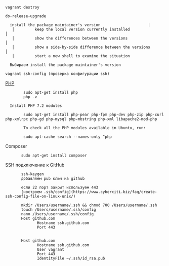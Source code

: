     vagrant destroy

    do-release-upgrade

      install the package maintainer's version                     │  
       │         keep the local version currently installed                   │  
       │         show the differences between the versions                    │  
       │         show a side-by-side difference between the versions          │  
       │         start a new shell to examine the situation 

      Выбираем install the package maintainer's version

    vagrant ssh-config (проверка конфигурации ssh)
    
   [PHP](https://thishosting.rocks/install-php-on-ubuntu/)
            
            sudo apt-get install php 
            php -v
            
      Install PHP 7.2 modules
         
            sudo apt-get install php-pear php-fpm php-dev php-zip php-curl php-xmlrpc php-gd php-mysql php-mbstring php-xml libapache2-mod-php
            
            To check all the PHP modules available in Ubuntu, run:
            
            sudo apt-cache search --names-only ^php
            
   Composer
           
           sudo apt-get install composer
           
  SSH подключение к GitHub
           
           ssh-keygen
           добавляем pub ключ на github
           
           если 22 порт закрыт используем 443
           [ностроем .ssh/config](https://www.cyberciti.biz/faq/create-ssh-config-file-on-linux-unix/)
           
           mkdir /Users/username/.ssh && chmod 700 /Users/username/.ssh
           touch /Users/username/.ssh/config
           nano /Users/username/.ssh/config
           Host github.com
                  Hostname ssh.github.com
                  Port 443
                 
           
           Host github.com
                  Hostname ssh.github.com
                  User vagrant
                  Port 443
                  IdentityFile ~/.ssh/id_rsa.pub
            
